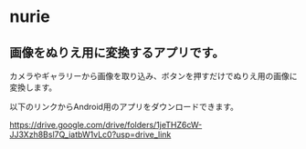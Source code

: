 # nurie

## 画像をぬりえ用に変換するアプリです。

カメラやギャラリーから画像を取り込み、ボタンを押すだけでぬりえ用の画像に変換します。

以下のリンクからAndroid用のアプリをダウンロードできます。

https://drive.google.com/drive/folders/1jeTHZ6cW-JJ3Xzh8Bsl7Q_iatbW1vLc0?usp=drive_link
